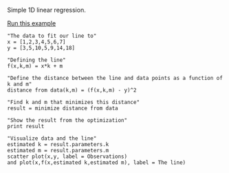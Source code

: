 Simple 1D linear regression.

[Run this example](https://quantleaf.com/?q=%22The%20data%20to%20fit%20our%20line%20to%22%0Ax%20%3D%20%5B1,2,3,4,5,6,7%5D%0Ay%20%3D%20%5B3,5,10,5,9,14,18%5D%0A%0A%22Defining%20the%20line%22%0Af(x,k,m)%20%3D%20x*k%20%2B%20m%0A%0A%22Define%20the%20distance%20between%20the%20line%20and%20data%20points%20as%20a%20function%20of%20k%20and%20m%22%0Adistance%20from%20data(k,m)%20%3D%20(f(x,k,m)%20-%20y)%5E2%0A%0A%22Find%20k%20and%20m%20that%20minimizes%20this%20distance%22%0Aresult%20%3D%20minimize%20distance%20from%20data%0A%0A%22Show%20the%20result%20from%20the%20optimization%22%0Aprint%20result%0A%0A%22Visualsera%20datan%20samt%20den%20anpassade%20linjen%22%0Aestimated%20k%20%3D%20result.parameters.k%0Aestimated%20m%20%3D%20result.parameters.m%0A%0Ascatter%20plot(x,y,%20label%20%3D%20Observations)%20%0Aand%20plot(x,f(x,estimated%20k,estimated%20m),%20label%20%3D%20The%20line)&t=code)


```
"The data to fit our line to"
x = [1,2,3,4,5,6,7]
y = [3,5,10,5,9,14,18]

"Defining the line"
f(x,k,m) = x*k + m

"Define the distance between the line and data points as a function of k and m"
distance from data(k,m) = (f(x,k,m) - y)^2

"Find k and m that minimizes this distance"
result = minimize distance from data

"Show the result from the optimization"
print result

"Visualize data and the line"
estimated k = result.parameters.k
estimated m = result.parameters.m
scatter plot(x,y, label = Observations) 
and plot(x,f(x,estimated k,estimated m), label = The line)

```

